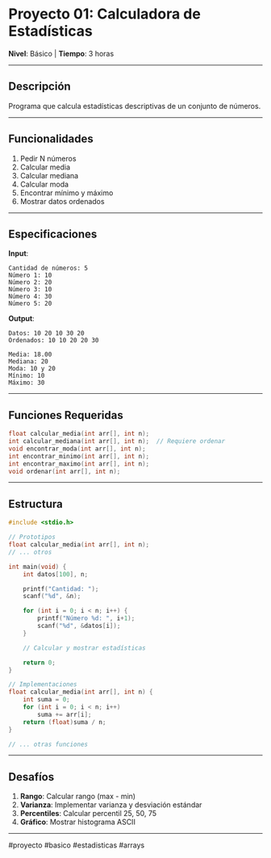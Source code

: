 # Proyecto 01: Calculadora de Estadísticas

**Nivel**: Básico | **Tiempo**: 3 horas

---

## Descripción

Programa que calcula estadísticas descriptivas de un conjunto de números.

---

## Funcionalidades

1. Pedir N números
2. Calcular media
3. Calcular mediana
4. Calcular moda
5. Encontrar mínimo y máximo
6. Mostrar datos ordenados

---

## Especificaciones

**Input**:
```
Cantidad de números: 5
Número 1: 10
Número 2: 20
Número 3: 10
Número 4: 30
Número 5: 20
```

**Output**:
```
Datos: 10 20 10 30 20
Ordenados: 10 10 20 20 30

Media: 18.00
Mediana: 20
Moda: 10 y 20
Mínimo: 10
Máximo: 30
```

---

## Funciones Requeridas

```c
float calcular_media(int arr[], int n);
int calcular_mediana(int arr[], int n);  // Requiere ordenar
void encontrar_moda(int arr[], int n);
int encontrar_minimo(int arr[], int n);
int encontrar_maximo(int arr[], int n);
void ordenar(int arr[], int n);
```

---

## Estructura

```c
#include <stdio.h>

// Prototipos
float calcular_media(int arr[], int n);
// ... otros

int main(void) {
    int datos[100], n;

    printf("Cantidad: ");
    scanf("%d", &n);

    for (int i = 0; i < n; i++) {
        printf("Número %d: ", i+1);
        scanf("%d", &datos[i]);
    }

    // Calcular y mostrar estadísticas

    return 0;
}

// Implementaciones
float calcular_media(int arr[], int n) {
    int suma = 0;
    for (int i = 0; i < n; i++)
        suma += arr[i];
    return (float)suma / n;
}

// ... otras funciones
```

---

## Desafíos

1. **Rango**: Calcular rango (max - min)
2. **Varianza**: Implementar varianza y desviación estándar
3. **Percentiles**: Calcular percentil 25, 50, 75
4. **Gráfico**: Mostrar histograma ASCII

---

#proyecto #basico #estadisticas #arrays
